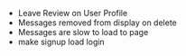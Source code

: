 * Leave Review on User Profile
* Messages removed from display on delete
* Messages are slow to load to page
* make signup load login